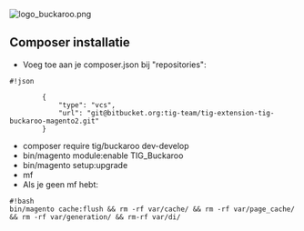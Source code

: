![logo_buckaroo.png](https://bitbucket.org/repo/oXxajd/images/1156190506-logo_buckaroo.png)
## Composer installatie ##
* Voeg toe aan je composer.json bij "repositories": 

```
#!json

        {
            "type": "vcs",
            "url": "git@bitbucket.org:tig-team/tig-extension-tig-buckaroo-magento2.git"
        }
```
* composer require tig/buckaroo dev-develop
* bin/magento module:enable TIG_Buckaroo
* bin/magento setup:upgrade
* mf
* Als je geen mf hebt: 
```
#!bash
bin/magento cache:flush && rm -rf var/cache/ && rm -rf var/page_cache/ && rm -rf var/generation/ && rm-rf var/di/
```